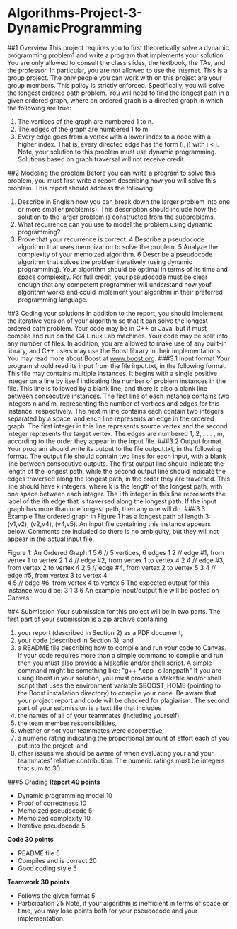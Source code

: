 # Algorithms-Project-3-DynamicProgramming

##1 Overview
This project requires you to first theoretically solve a dynamic programming problem1 and write a program that implements your solution.
You are only allowed to consult the class slides, the textbook, the TAs, and the professor. In particular, you are not allowed to use the Internet. This is a group project. The only people you can work with on this project are your group members. This policy is strictly enforced.
Specifically, you will solve the longest ordered path problem. You will need to find the longest path in a given ordered graph, where an ordered graph is a directed graph in which the following are true:

1.	The vertices of the graph are numbered 1 to n.
2.	The edges of the graph are numbered 1 to m.
3.	Every edge goes from a vertex with a lower index to a node with a higher index. That is, every directed edge has the form (i, j) with i < j.
Note, your solution to this problem must use dynamic programming. Solutions based on graph traversal will not receive credit.

##2 Modeling the problem
Before you can write a program to solve this problem, you must first write a report describing how you will solve this problem. This report should address the following:

1.	Describe in English how you can break down the larger problem into one or more smaller problem(s). This description should include how the solution to the larger problem is constructed from the subproblems.
2.	What recurrence can you use to model the problem using dynamic programming?
3.	Prove that your recurrence is correct.
4	Describe a pseudocode algorithm that uses memoization to solve the problem.
5	Analyze the complexity of your memoized algorithm.
6	Describe a pseudocode algorithm that solves the problem iteratively (using dynamic programming). Your algorithm should be optimal in terms of its time and space complexity.
For full credit, your pseudocode must be clear enough that any competent programmer will understand how youf algorithm works and could implement your algorithm in their preferred programming language.

##3 Coding your solutions
In addition to the report, you should implement the iterative version of your algorithm so that it can solve the longest ordered path problem. Your code may be in C++ or Java, but it must compile and run on the C4 Linux Lab machines.
Your code may be split into any number of files. In addition, you are allowed to make use of any built-in library, and C++ users may use the Boost library in their implementations. You may read more about Boost at www.boost.org.
###3.1 Input format
Your program should read its input from the file input.txt, in the following format. This file may contains multiple instances. It begins with a single positive integer on a line by itself indicating the number of problem instances in the file. This line is followed by a blank line, and there is also a blank line between consecutive instances.
The first line of each instance contains two integers n and m, representing the number of vertices and edges for this instance, respectively. The next m line contains each contain two integers separated by a space, and each line represents an edge in the ordered graph. The first integer in this line represents source vertex and the second integer represents the target vertex. The edges are numbered 1, 2, . . . , m, according to the order they appear in the input file.
###3.2 Output format
Your program should write its output to the file output.txt, in the following format. The output file should contain two lines for each input, with a blank line between consecutive outputs. The first output line should indicate the length of the longest path, while the second output line should indicate the edges traversed along the longest path, in the order they are traversed. This line should
have k integers, where k is the length of the longest path, with one space between each integer.
The i th integer in this line represents the label of the ith edge that is traversed along the longest
path. If the input graph has more than one longest path, then any one will do.
###3.3 Example
The ordered graph in Figure 1 has a longest path of length 3: (v1,v2), (v2,v4), (v4,v5).
An input file containing this instance appears below. Comments are included so there is no ambiguity, but they will not appear in the actual input file.

Figure 1: An Ordered Graph
1
5 6 // 5 vertices, 6 edges
1 2 // edge #1, from vertex 1 to vertex 2
1 4 // edge #2, from vertex 1 to vertex 4
2 4 // edge #3, from vertex 2 to vertex 4
2 5 // edge #4, from vertex 2 to vertex 5
3 4 // edge #5, from vertex 3 to vertex 4 <br/>
4 5 // edge #6, from vertex 4 to vertex 5
The expected output for this instance would be:
3
1 3 6
An example input/output file will be posted on Canvas.

##4 Submission
Your submission for this project will be in two parts.
The first part of your submission is a zip archive containing 

1.	your report (described in Section 2) as a PDF document, 
2.	your code (described in Section 3), and 
3.	a README file describing how to compile and run your code to Canvas. If your code requires more than a simple command to compile and run then you must also provide a Makefile and/or shell script. A simple command
might be something like: 
"g++ *.cpp -o longpath"
If you are using Boost in your solution, you must provide a Makefile and/or shell script that uses the environment variable $BOOST_HOME (pointing to the Boost installation directory) to compile your code.
Be aware that your project report and code will be checked for plagiarism.
The second part of your submission is a text file that includes 
1.	the names of all of your teammates (including yourself), 
2.	the team member responsibilities, 
3.	whether or not your teammates were cooperative, 
4.	a numeric rating indicating the proportional amount of effort each of you put into the project, and 
5.	other issues we should be aware of when evaluating your and your teammates’ relative contribution. The numeric ratings must be integers that sum to 30.

###5 Grading
**Report 40 points**
*	Dynamic programming model 10
*	Proof of correctness 10
*	Memoized pseudocode 5
*	Memoized complexity 10
*	Iterative pseudocode 5

**Code 30 points**
*	README file 5
*	Compiles and is correct 20
*	Good coding style 5

**Teamwork 30 points**
*	Follows the given format 5
*	Participation 25
Note, if your algorithm is inefficient in terms of space or time, you may lose points both for your pseudocode and your implementation.
